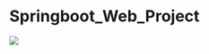 # Springboot_Web_Project
<p>
<a href="https://travis-ci.org/github/Minoolian/Springboot_Web_Project"><img src="https://img.shields.io/travis/Minoolian/Springboot_Web_Project?style=for-the-badge"></a>
<p>
